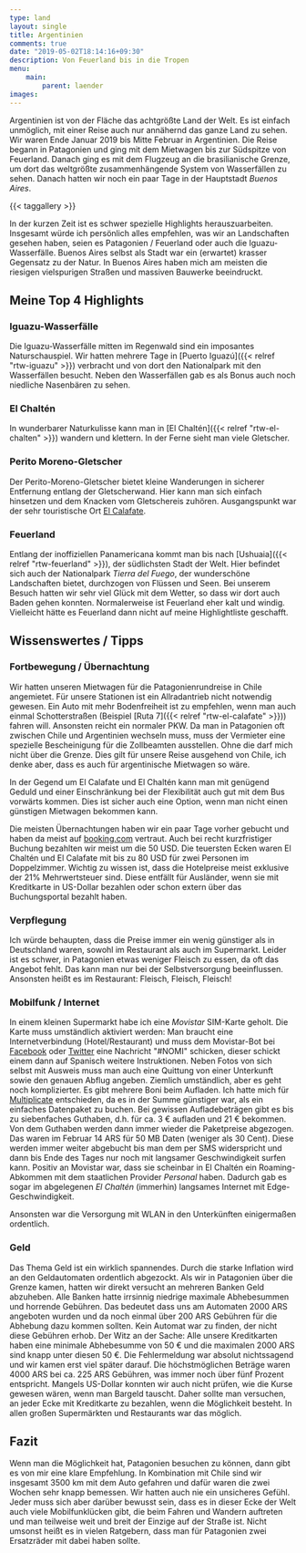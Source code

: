```yaml
---
type: land
layout: single
title: Argentinien
comments: true
date: "2019-05-02T18:14:16+09:30"
description: Von Feuerland bis in die Tropen
menu:
    main:
        parent: laender
images:
---
```


Argentinien ist von der Fläche das achtgrößte Land der Welt. Es ist einfach unmöglich, mit einer Reise auch nur annähernd das ganze Land zu sehen. Wir waren Ende Januar 2019 bis Mitte Februar in Argentinien. Die Reise begann in Patagonien und ging mit dem Mietwagen bis zur Südspitze von Feuerland. Danach ging es mit dem Flugzeug an die brasilianische Grenze, um dort das weltgrößte zusammenhängende System von Wasserfällen zu sehen. Danach hatten wir noch ein paar Tage in der Hauptstadt _Buenos Aires_.

{{< taggallery >}}

In der kurzen Zeit ist es schwer spezielle Highlights herauszuarbeiten. Insgesamt würde ich persönlich alles empfehlen, was wir an Landschaften gesehen haben, seien es Patagonien / Feuerland oder auch die Iguazu-Wasserfälle. Buenos Aires selbst als Stadt war ein (erwartet) krasser Gegensatz zu der Natur. In Buenos Aires haben mich am meisten die riesigen vielspurigen Straßen und massiven Bauwerke beeindruckt.

## Meine Top 4 Highlights

### Iguazu-Wasserfälle

Die Iguazu-Wasserfälle mitten im Regenwald sind ein imposantes Naturschauspiel. Wir hatten mehrere Tage in [Puerto Iguazú]({{< relref "rtw-iguazu" >}}) verbracht und von dort den Nationalpark mit den Wasserfällen besucht. Neben den Wasserfällen gab es als Bonus auch noch niedliche Nasenbären zu sehen.

### El Chaltén

In wunderbarer Naturkulisse kann man in [El Chaltén]({{< relref "rtw-el-chalten" >}}) wandern und klettern. In der Ferne sieht man viele Gletscher.

### Perito Moreno-Gletscher

Der Perito-Moreno-Gletscher bietet kleine Wanderungen in sicherer Entfernung entlang der Gletscherwand. Hier kann man sich einfach hinsetzen und dem Knacken vom Gletschereis zuhören. Ausgangspunkt war der sehr touristische Ort [El Calafate](/post/rtw-el-calafate).

### Feuerland

Entlang der inoffiziellen Panamericana kommt man bis nach [Ushuaia]({{< relref "rtw-feuerland" >}}), der südlichsten Stadt der Welt. Hier befindet sich auch der Nationalpark _Tierra del Fuego_, der wunderschöne Landschaften bietet, durchzogen von Flüssen und Seen. Bei unserem Besuch hatten wir sehr viel Glück mit dem Wetter, so dass wir dort auch Baden gehen konnten. Normalerweise ist Feuerland eher kalt und windig. Vielleicht hätte es Feuerland dann nicht auf meine Highlightliste geschafft.

## Wissenswertes / Tipps

### Fortbewegung / Übernachtung

Wir hatten unseren Mietwagen für die Patagonienrundreise in Chile angemietet. Für unsere Stationen ist ein Allradantrieb nicht notwendig gewesen. Ein Auto mit mehr Bodenfreiheit ist zu empfehlen, wenn man auch einmal Schotterstraßen (Beispiel [Ruta 7]({{< relref "rtw-el-calafate" >}})) fahren will. Ansonsten reicht ein normaler PKW. Da man in Patagonien oft zwischen Chile und Argentinien wechseln muss, muss der Vermieter eine spezielle Bescheinigung für die Zollbeamten ausstellen. Ohne die darf mich nicht über die Grenze. Dies gilt für unsere Reise ausgehend von Chile, ich denke aber, dass es auch für argentinische Mietwagen so wäre.

In der Gegend um El Calafate und El Chaltén kann man mit genügend Geduld und einer Einschränkung bei der Flexibilität auch gut mit dem Bus vorwärts kommen. Dies ist sicher auch eine Option, wenn man nicht einen günstigen Mietwagen bekommen kann.

Die meisten Übernachtungen haben wir ein paar Tage vorher gebucht und haben da meist auf [booking.com](https://booking.com) vertraut. Auch bei recht kurzfristiger Buchung bezahlten wir meist um die 50 USD. Die teuersten Ecken waren El Chaltén und El Calafate mit bis zu 80 USD für zwei Personen im Doppelzimmer. Wichtig zu wissen ist, dass die Hotelpreise meist exklusive der 21% Mehrwertsteuer sind. Diese entfällt für Ausländer, wenn sie mit Kreditkarte in US-Dollar bezahlen oder schon extern über das Buchungsportal bezahlt haben.

### Verpflegung

Ich würde behaupten, dass die Preise immer ein wenig günstiger als in Deutschland waren, sowohl im Restaurant als auch im Supermarkt. Leider ist es schwer, in Patagonien etwas weniger Fleisch zu essen, da oft das Angebot fehlt. Das kann man nur bei der Selbstversorgung beeinflussen. Ansonsten heißt es im Restaurant: Fleisch, Fleisch, Fleisch!

### Mobilfunk / Internet

In einem kleinen Supermarkt habe ich eine _Movistar_ SIM-Karte geholt. Die Karte muss umständlich aktiviert werden: Man braucht eine Internetverbindung (Hotel/Restaurant) und muss dem Movistar-Bot bei [Facebook](https://www.facebook.com/movistarargentina/) oder [Twitter](https://twitter.com/movistararg) eine Nachricht "#NOMI" schicken, dieser schickt einem dann auf Spanisch weitere Instruktionen. Neben Fotos von sich selbst mit Ausweis muss man auch eine Quittung von einer Unterkunft sowie den genauen Abflug angeben. Ziemlich umständlich, aber es geht noch komplizierter. Es gibt mehrere Boni beim Aufladen. Ich hatte mich für [Multiplicate](https://www.movistar.com.ar/promociones/multiplicate) entschieden, da es in der Summe günstiger war, als ein einfaches Datenpaket zu buchen. Bei gewissen Aufladebeträgen gibt es bis zu siebenfaches Guthaben, d.h. für ca. 3 € aufladen und 21 € bekommen. Von dem Guthaben werden dann immer wieder die Paketpreise abgezogen. Das waren im Februar 14 ARS für 50 MB Daten (weniger als 30 Cent). Diese werden immer weiter abgebucht bis man dem per SMS widerspricht und dann bis Ende des Tages nur noch mit langsamer Geschwindigkeit surfen kann. Positiv an Movistar war, dass sie scheinbar in El Chaltén ein Roaming-Abkommen mit dem staatlichen Provider _Personal_ haben. Dadurch gab es sogar im abgelegenen _El Chaltén_ (immerhin) langsames Internet mit Edge-Geschwindigkeit.

Ansonsten war die Versorgung mit WLAN in den Unterkünften einigermaßen ordentlich.

### Geld

Das Thema Geld ist ein wirklich spannendes. Durch die starke Inflation wird an den Geldautomaten ordentlich abgezockt. Als wir in Patagonien über die Grenze kamen, hatten wir direkt versucht an mehreren Banken Geld abzuheben. Alle Banken hatte irrsinnig niedrige maximale Abhebesummen und horrende Gebühren. Das bedeutet dass uns am Automaten 2000 ARS angeboten wurden und da noch einmal über 200 ARS Gebühren für die Abhebung dazu kommen sollten. Kein Automat war zu finden, der nicht diese Gebühren erhob. Der Witz an der Sache: Alle unsere Kreditkarten haben eine minimale Abhebesumme von 50 € und die maximalen 2000 ARS sind knapp unter diesen 50 €. Die Fehlermeldung war absolut nichtssagend und wir kamen erst viel später darauf. Die höchstmöglichen Beträge waren 4000 ARS bei ca. 225 ARS Gebühren, was immer noch über fünf Prozent entspricht. Mangels US-Dollar konnten wir auch nicht prüfen, wie die Kurse gewesen wären, wenn man Bargeld tauscht. Daher sollte man versuchen, an jeder Ecke mit Kreditkarte zu bezahlen, wenn die Möglichkeit besteht. In allen großen Supermärkten und Restaurants war das möglich.

## Fazit

Wenn man die Möglichkeit hat, Patagonien besuchen zu können, dann gibt es von mir eine klare Empfehlung. In Kombination mit Chile sind wir insgesamt 3500 km mit dem Auto gefahren und dafür waren die zwei Wochen sehr knapp bemessen. Wir hatten auch nie ein unsicheres Gefühl. Jeder muss sich aber darüber bewusst sein, dass es in dieser Ecke der Welt auch viele Mobilfunklücken gibt, die beim Fahren und Wandern auftreten und man teilweise weit und breit der Einzige auf der Straße ist. Nicht umsonst heißt es in vielen Ratgebern, dass man für Patagonien zwei Ersatzräder mit dabei haben sollte.
